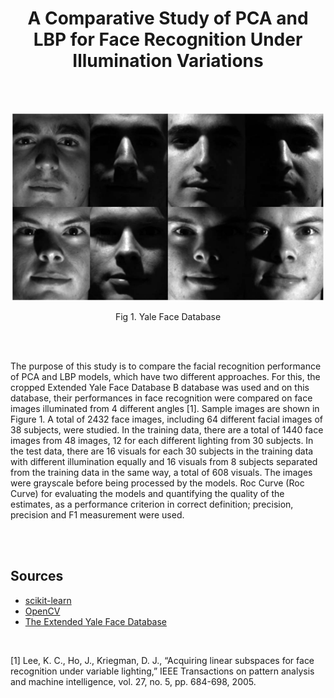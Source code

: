 <h1 align="center"> A Comparative Study of PCA and LBP for Face Recognition Under Illumination Variations </h1>

<br/>
<br/>
<p align="center">
  <img width="500"  src="images/yale-face-1.png">
</p>

<p align="center">Fig 1. Yale Face Database</p>
<br/><br/>

<div class='text-justify'><p>
The purpose of this study is to compare the facial recognition performance of PCA and LBP models, which have two different approaches. For this, the cropped Extended Yale Face Database B database was used and on this database, their performances in face recognition were compared on face images illuminated from 4 different angles [1]. Sample images are shown in Figure 1. A total of 2432 face images, including 64 different facial images of 38 subjects, were studied. In the training data, there are a total of 1440 face images from 48 images, 12 for each different lighting from 30 subjects. In the test data, there are 16 visuals for each 30 subjects in the training data with different illumination equally and 16 visuals from 8 subjects separated from the training data in the same way, a total of 608 visuals. The images were grayscale before being processed by the models. Roc Curve (Roc Curve) for evaluating the models and quantifying the quality of the estimates, as a performance criterion in correct definition; precision, precision and F1 measurement were used.
</p></div>

<br/><br/>
<h2>Sources</h2>
<ul>
  <li><a href="https://scikit-learn.org/">scikit-learn</a></li>
  <li><a href="https://opencv.org/">OpenCV</a></li>
  <li><a href="http://cvc.cs.yale.edu/cvc/projects/yalefacesB/yalefacesB.html">The Extended Yale Face Database</a></li>
</ul>  

<br/>

[1] Lee, K. C., Ho, J., Kriegman, D. J., “Acquiring linear subspaces for face recognition under variable lighting,” IEEE Transactions on pattern analysis and machine intelligence, vol. 27, no. 5, pp. 684-698, 2005.


